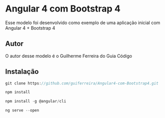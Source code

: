 # Angular 4 com Bootstrap 4

Esse modelo foi desenvolvido como exemplo de uma aplicação inicial com Angular 4 + Bootstrap 4

## Autor

O autor desse modelo é o Guilherme Ferreira do Guia Código

## Instalação

```js
git clone https://github.com/guiferreira/Angular4-com-Bootstrap4.git

npm install

npm install -g @angular/cli

ng serve --open

```
